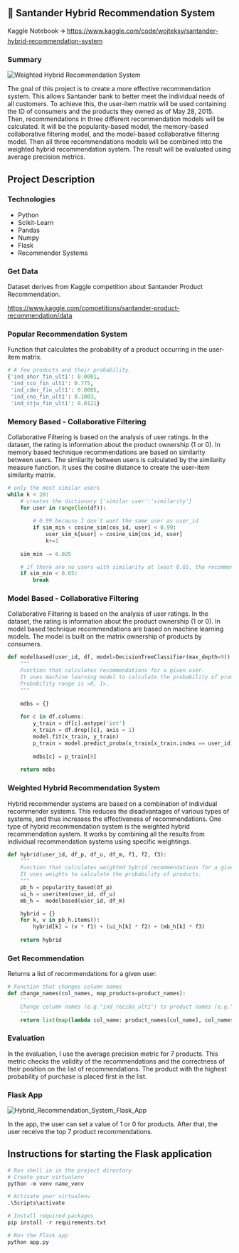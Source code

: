 ## 🏦 Santander Hybrid Recommendation System
Kaggle Notebook 🡪 https://www.kaggle.com/code/wojteksy/santander-hybrid-recommendation-system

### Summary
![Weighted Hybrid Recommendation System](https://user-images.githubusercontent.com/61654792/217188533-4cc867f2-3888-4b7c-8028-c2971be6bafe.png)

The goal of this project is to create a more effective recommendation system. This allows Santander bank to better meet the individual needs of all customers. To achieve this, the user-item matrix will be used containing the ID of consumers and the products they owned as of May 28, 2015. Then, recommendations in three different recommendation models will be calculated. It will be the popularity-based model, the memory-based collaborative filtering model, and the model-based collaborative filtering model. Then all three recommendations models will be combined into the weighted hybrid recommendation system. The result will be evaluated using average precision metrics.

## Project Description

### Technologies
* Python
* Scikit-Learn
* Pandas
* Numpy
* Flask
* Recommender Systems

### Get Data
Dataset derives from Kaggle competition about Santander Product Recommendation.

https://www.kaggle.com/competitions/santander-product-recommendation/data

### Popular Recommendation System
Function that calculates the probability of a product occurring in the user-item matrix. 

```python
# A few products and their probability.
{'ind_ahor_fin_ult1': 0.0001,
 'ind_cco_fin_ult1': 0.775,
 'ind_cder_fin_ult1': 0.0005,
 'ind_cno_fin_ult1': 0.1003,
 'ind_ctju_fin_ult1': 0.0121}
```


### Memory Based - Collaborative Filtering
Collaborative Filtering is based on the analysis of user ratings. In the dataset, the rating is information about the product ownership (1 or 0). In memory based technique recommendations are based on similarity between users. The similarity between users is calculated by the similarity measure function. It uses the cosine distance to create the user-item similarity matrix.

```python
# only the most similar users
while k < 20:
    # creates the dictionary {'similar user':'similarity'}
    for user in range(len(df)):
        
        # 0.99 because I don`t want the same user as user_id
        if sim_min < cosine_sim[cos_id, user] < 0.99:
            user_sim_k[user] = cosine_sim[cos_id, user]
            k+=1
            
    sim_min -= 0.025

    # if there are no users with similarity at least 0.65, the recommendation probability will be set to 0 
    if sim_min < 0.65:
        break
```

### Model Based - Collaborative Filtering
Collaborative Filtering is based on the analysis of user ratings. In the dataset, the rating is information about the product ownership (1 or 0). In model based technique recommendations are based on machine learning models. The model is built on the matrix ownership of products by consumers.

```python
def modelbased(user_id, df, model=DecisionTreeClassifier(max_depth=9)):
    """
    Function that calculates recommendations for a given user.
    It uses machine learning model to calculate the probability of products.
    Probability range is <0, 1>.   
    """
    
    mdbs = {}
    
    for c in df.columns:
        y_train = df[c].astype('int')
        x_train = df.drop([c], axis = 1)
        model.fit(x_train, y_train)
        p_train = model.predict_proba(x_train[x_train.index == user_id])[:,1]
        
        mdbs[c] = p_train[0]
        
    return mdbs
```


### Weighted Hybrid Recommendation System
Hybrid recommender systems are based on a combination of individual recommender systems. This reduces the disadvantages of various types of systems, and thus increases the effectiveness of recommendations. One type of hybrid recommendation system is the weighted hybrid recommendation system. It works by combining all the results from individual recommendation systems using specific weightings.

```python
def hybrid(user_id, df_p, df_u, df_m, f1, f2, f3):
    """
    Function that calculates weighted hybrid recommendations for a given user.
    It uses weights to calculate the probability of products. 
    """
    pb_h = popularity_based(df_p)
    ui_h = useritem(user_id, df_u)
    mb_h =  modelbased(user_id, df_m)

    hybrid = {}
    for k, v in pb_h.items():
        hybrid[k] = (v * f1) + (ui_h[k] * f2) + (mb_h[k] * f3)
    
    return hybrid
```

### Get Recommendation
Returns a list of recommendations for a given user.


```python
# Function that changes column names
def change_names(col_names, map_products=product_names):
    '''
    Change column names (e.g."ind_recibo_ult1") to product names (e.g."Direct Debit").
    '''
    return list(map(lambda col_name: product_names[col_name], col_names))
```
### Evaluation
In the evaluation, I use the average precision metric for 7 products. This metric checks the validity of the recommendations and the correctness of their position on the list of recommendations. The product with the highest probability of purchase is placed first in the list.

### Flask App

![Hybrid_Recommendation_System_Flask_App](https://user-images.githubusercontent.com/61654792/217787457-a61e7978-5bc4-4945-ad62-73d3db80b81f.png)

In the app, the user can set a value of 1 or 0 for products. After that, the user receive the top 7 product recommendations.

## Instructions for starting the Flask application
```python
# Run shell in in the project directory
# Create your virtualenv
python -m venv name_venv

# Activate your virtualenv
.\Scripts\activate

# Install required packages
pip install -r requirements.txt

# Run the Flask app
python app.py
```
